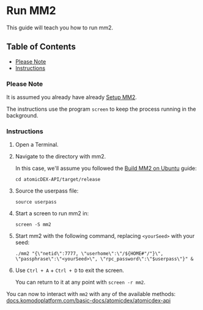 # Run MM2

This guide will teach you how to run mm2.

## Table of Contents

  - [Please Note](#Please-Note)
  - [Instructions](#Instructions)

### Please Note

It is assumed you already have already [Setup MM2](Setup-MM2.md).

The instructions use the program `screen` to keep the process running in the background.

### Instructions

1. Open a Terminal.

2. Navigate to the directory with mm2.

    In this case, we'll assume you followed the [Build MM2 on Ubuntu](Build-MM2-On-Ubuntu.md) guide:

    `cd atomicDEX-API/target/release`

3. Source the userpass file:

    `source userpass`

4. Start a screen to run mm2 in:

    `screen -S mm2`

5. Start mm2 with the following command, replacing ``<yourSeed>`` with your seed:

    `./mm2 "{\"netid\":7777, \"userhome\":\"/${HOME#"/"}\", \"passphrase\":\"<yourSeed>\", \"rpc_password\":\"$userpass\"}" &`

6. Use `Ctrl + A` + `Ctrl + D` to exit the screen.

    You can return to it at any point with `screen -r mm2`.

You can now to interact with `mm2` with any of the available methods: [docs.komodoplatform.com/basic-docs/atomicdex/atomicdex-api](https://docs.komodoplatform.com/basic-docs/atomicdex/atomicdex-api.html)

